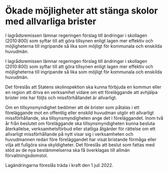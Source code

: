 # Ökade möjligheter att stänga skolor med allvarliga brister

I lagrådsremissen lämnar regeringen förslag till ändringar i skollagen (2010:800) som syftar till att göra tillsynen enligt lagen mer effektiv och möjligheterna till ingripande så lika som möjligt för kommunala och enskilda huvudmän.

I lagrådsremissen lämnar regeringen förslag till ändringar i skollagen (2010:800) som syftar till att göra tillsynen enligt lagen mer effektiv och möjligheterna till ingripande så lika som möjligt för kommunala och enskilda huvudmän.

Det föreslås att Statens skolinspektion ska kunna förbjuda en kommun eller en region att driva en verksamhet vidare om ett föreläggande att avhjälpa brister inte har följts och missförhållandet är allvarligt.

Om en tillsynsmyndighet bedömer att de brister som påtalas i ett föreläggande mot en offentlig eller enskild huvudman utgör ett allvarligt missförhållande, ska tillsynsmyndigheten ange det i föreläggandet. Inom två år från beslutet om föreläggande ska tillsynsmyndigheten kunna besluta återkallelse, verksamhetsförbud eller statliga åtgärder för rättelse om ett allvarligt missförhållande på nytt visar sig i verksamheten och huvudmannen redan före föreläggandet har visat bristande förmåga eller vilja att fullgöra sina skyldigheter. Det föreslås att beslut som fattas med stöd av de nya bestämmelserna ska få överklagas till allmän förvaltningsdomstol.

Lagändringarna föreslås träda i kraft den 1 juli 2022.
